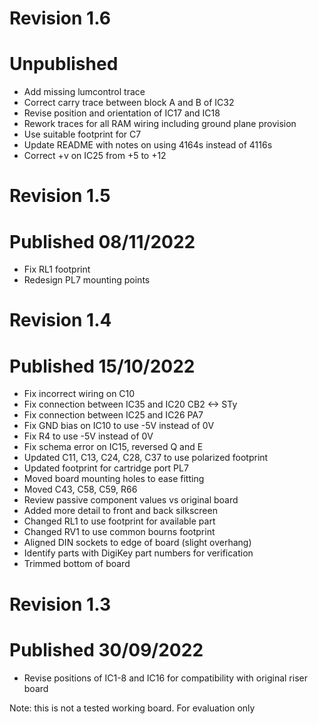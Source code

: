 # Revision 1.6 #
# Unpublished 

* Add missing lumcontrol trace
* Correct carry trace between block A and B of IC32
* Revise position and orientation of IC17 and IC18
* Rework traces for all RAM wiring including ground plane provision
* Use suitable footprint for C7
* Update README with notes on using 4164s instead of 4116s
* Correct +v on IC25 from +5 to +12

# Revision 1.5 #
# Published 08/11/2022

* Fix RL1 footprint
* Redesign PL7 mounting points

# Revision 1.4 #
# Published 15/10/2022

* Fix incorrect wiring on C10
* Fix connection between IC35 and IC20 CB2 <-> STy
* Fix connection between IC25 and IC26 PA7
* Fix GND bias on IC10 to use -5V instead of 0V
* Fix R4 to use -5V instead of 0V
* Fix schema error on IC15, reversed Q and E
* Updated C11, C13, C24, C28, C37 to use polarized footprint
* Updated footprint for cartridge port PL7
* Moved board mounting holes to ease fitting
* Moved C43, C58, C59, R66
* Review passive component values vs original board
* Added more detail to front and back silkscreen
* Changed RL1 to use footprint for available part
* Changed RV1 to use common bourns footprint
* Aligned DIN sockets to edge of board (slight overhang)
* Identify parts with DigiKey part numbers for verification
* Trimmed bottom of board

# Revision 1.3 #
# Published 30/09/2022

* Revise positions of IC1-8 and IC16 for compatibility with original riser board

Note: this is not a tested working board. For evaluation only